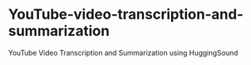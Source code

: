 # YouTube-video-transcription-and-summarization
YouTube Video Transcription and Summarization using HuggingSound 
